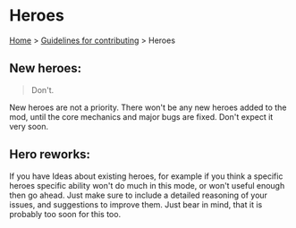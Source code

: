 # Heroes

[Home](../README.md) > [Guidelines for contributing](guidelines.md) > Heroes

New heroes:
-----------

> Don't. 

New heroes are not a priority. There won't be any new heroes added to the mod, until the core mechanics and major bugs are fixed. Don't expect it very soon.

Hero reworks:
-------------

If you have Ideas about existing heroes, for example if you think a specific heroes specific ability won't do much in this mode, or won't useful enough then go ahead.
Just make sure to include a detailed reasoning of your issues, and suggestions to improve them. Just bear in mind, that it is probably too soon for this too.
